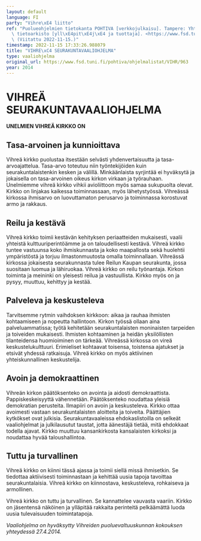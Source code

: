 ```yaml
---
layout: default
language: FI
party: "Vihre\xE4 liitto"
ref: "Puolueohjelmien tietokanta POHTIVA [verkkojulkaisu]. Tampere: Yhteiskuntatieteellinen\
  \ tietoarkisto [yll\xE4pit\xE4j\xE4 ja tuottaja]. <https://www.fsd.tuni.fi/pohtiva>.\
  \ (Viitattu 2022-11-15.)"
timestamp: 2022-11-15 17:33:26.988079
title: "VIHRE\xC4 SEURAKUNTAVAALIOHJELMA"
type: vaaliohjelma
original_url: https://www.fsd.tuni.fi/pohtiva/ohjelmalistat/VIHR/963
year: 2014
---
```



# VIHREÄ SEURAKUNTAVAALIOHJELMA


**UNELMIEN VIHREÄ KIRKKO ON**


## Tasa-arvoinen ja kunnioittava


Vihreä kirkko puolustaa itsestään selvästi yhdenvertaisuutta ja tasa-arvoajattelua. Tasa-arvo toteutuu niin työntekijöiden kuin seurakuntalaistenkin kesken ja välillä. Minkäänlaista syrjintää ei hyväksytä ja jokaisella on tasa-arvoinen oikeus kirkon virkaan ja työrauhaan. Unelmiemme vihreä kirkko vihkii avioliittoon myös samaa sukupuolta olevat. Kirkko on linjakas kaikessa toiminnassaan, myös lähetystyössä. Vihreässä kirkossa ihmisarvo on luovuttamaton perusarvo ja toiminnassa korostuvat armo ja rakkaus.


## Reilu ja kestävä


Vihreä kirkko toimii kestävän kehityksen periaatteiden mukaisesti, vaalii yhteistä kulttuuriperintöämme ja on taloudellisesti kestävä. Vihreä kirkko tuntee vastuunsa koko ihmiskunnasta ja koko maapallosta sekä huolehtii ympäristöstä ja torjuu ilmastonmuutosta omalla toiminnallaan. Vihreässä kirkossa jokaisesta seurakunnasta tulee Reilun Kaupan seurakunta, jossa suositaan luomua ja lähiruokaa. Vihreä kirkko on reilu työnantaja. Kirkon toiminta ja meininki on yleisesti reilua ja vastuullista. Kirkko myös on ja pysyy, muuttuu, kehittyy ja kestää.


## Palveleva ja keskusteleva


Tarvitsemme rytmin vaihdoksen kirkkoon: aikaa ja rauhaa ihmisten kohtaamiseen ja nopeutta hallintoon. Kirkon työssä ollaan aina palveluammatissa; työtä kehitetään seurakuntalaisten moninaisten tarpeiden ja toiveiden mukaisesti. Ihmisten kohtaaminen ja heidän yksilöllisten tilanteidensa huomioiminen on tärkeää. Vihreässä kirkossa on vireä keskustelukulttuuri. Erimieliset kohtaavat toisensa, toistensa ajatukset ja etsivät yhdessä ratkaisuja. Vihreä kirkko on myös aktiivinen yhteiskunnallinen keskustelija.


## Avoin ja demokraattinen


Vihreän kirkon päätöksenteko on avointa ja aidosti demokraattista. Pappiskeskeisyyttä vähennetään. Päätöksenteko noudattaa yleisiä demokratian perusteita. Ilmapiiri on avoin ja keskusteleva. Kirkko ottaa avoimesti vastaan seurakuntalaisten aloitteita ja toiveita. Päättäjien kytkökset ovat julkisia. Seurakuntavaaleissa ehdokaslistoilla on selkeät vaaliohjelmat ja julkilausutut taustat, jotta äänestäjä tietää, mitä ehdokkaat todella ajavat. Kirkko muuttuu kansankirkosta kansalaisten kirkoksi ja noudattaa hyvää taloushallintoa.


## Tuttu ja turvallinen


Vihreä kirkko on kiinni tässä ajassa ja toimii siellä missä ihmisetkin. Se tiedottaa aktiivisesti toiminnastaan ja kehittää uusia tapoja tavoittaa seurakuntalaisia. Vihreä kirkko on kiinnostava, keskusteleva, rohkaiseva ja armollinen.


Vihreä kirkko on tuttu ja turvallinen. Se kannattelee vauvasta vaariin. Kirkko on jäsentensä näköinen ja ylläpitää rakkaita perinteitä pelkäämättä luoda uusia tulevaisuuden toimintatapoja.


*Vaaliohjelma on hyväksytty Vihreiden puoluevaltuuskunnan kokouksen yhteydessä 27.4.2014.*



